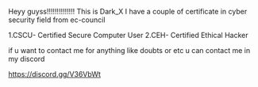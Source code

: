 Heyy guyss!!!!!!!!!!!!!!
This is Dark_X
I have a couple of certificate in cyber security field from ec-council

1.CSCU- Certified Secure Computer User
2.CEH- Certified Ethical Hacker


if u want to contact me for anything like doubts or etc u can contact me in my discord

https://discord.gg/V36VbWt
